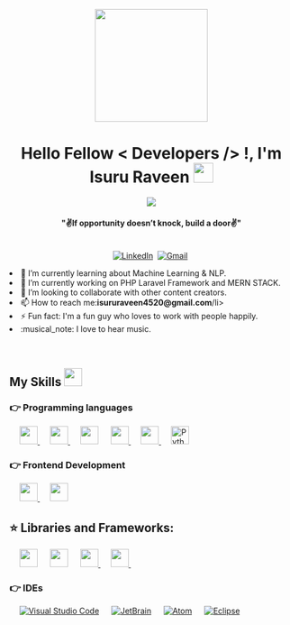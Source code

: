 <div align=center>
    <p align='center'>
    <img src="https://media.giphy.com/media/TEnXkcsHrP4YedChhA/giphy.gif" width="200" height="200" frameBorder="0" class="giphy-embed" allowFullScreen></img></p>
</div>
<div>
    <h1 align="center">Hello Fellow < Developers /> !, I'm Isuru Raveen <img src="https://media.giphy.com/media/hvRJCLFzcasrR4ia7z/giphy.gif" width="35"></h1>
    <p align="center">
        <a href="https://github.com/DenverCoder1/readme-typing-svg">
        <img src="https://readme-typing-svg.herokuapp.com?lines=Undergraduate+at+SLIIT;PHP+Laravel+Developer;Problem+Solver;Team+Player&center=true&width=500&height=50"></a>
    </p>
    <div align=center>
        <p align='center'><h4 align="center"><b>"✌️If opportunity doesn’t knock, build a door✌️"</b></h4>
        </p>
    </div>
    <p align="center">
        <br>
        <a href="https://www.linkedin.com/in/isuru-raveen-7421541b8/"><img src="https://img.shields.io/badge/linkedin-%230077B5.svg?&style=for-the-badge&logo=linkedin&logoColor=white"     alt="LinkedIn"/></a>&nbsp;
        <a href="mailto:isururaveen4520@gmail.com?subject=Hola%20Sumanth"><img src="https://img.shields.io/badge/gmail-%23D14836.svg?&style=for-the-badge&logo=gmail&logoColor=white" alt="Gmail"/></a>&nbsp;
    </p>

<p>
    <li>🌱 I’m currently learning about Machine Learning & NLP.</li>
    <li>🔭 I’m currently working on PHP Laravel Framework and MERN STACK.</li>
    <li>👯 I’m looking to collaborate with other content creators.</li>
    <li>📫 How to reach me:<b>isururaveen4520@gmail.com</b>/li>
    <li>⚡ Fun fact: I'm a fun guy who loves to work with people happily.</li>
    <li>:musical_note: I love to hear music.</li>
  </p>  
<br/>

## My Skills <img src = "https://media2.giphy.com/media/QssGEmpkyEOhBCb7e1/giphy.gif?cid=ecf05e47a0n3gi1bfqntqmob8g9aid1oyj2wr3ds3mg700bl&rid=giphy.gif" width = 32px> </h2>

### 👉 Programming languages
  &emsp; 
  <a href="#"> <img width ='32px' src ='https://raw.githubusercontent.com/rahulbanerjee26/githubAboutMeGenerator/main/icons/php.svg'> </a>
  &emsp;
  <a href="#"> <img width ='32px' src ='https://raw.githubusercontent.com/rahulbanerjee26/githubAboutMeGenerator/main/icons/java.svg'> </a>
  &emsp;
  <a href="#"> <img width ='32px' src ='https://raw.githubusercontent.com/rahulbanerjee26/githubAboutMeGenerator/main/icons/c.svg'></a>
  &emsp;
  <a href="#"> <img width ='32px' src ='https://raw.githubusercontent.com/rahulbanerjee26/githubAboutMeGenerator/main/icons/cpp.svg'> </a>
  &emsp;
  <a href="#"> <img width ='32px' src ='https://raw.githubusercontent.com/rahulbanerjee26/githubAboutMeGenerator/main/icons/javascript.svg'> </a>
  &emsp;
  <a href="#"><img img width ='32px' alt="Python" src="https://raw.githubusercontent.com/rahulbanerjee26/githubAboutMeGenerator/main/icons/python.svg"></a>

### 👉 Frontend Development
<p>
  &emsp; 
  <a href="#"> <img width ='32px' src ='https://raw.githubusercontent.com/rahulbanerjee26/githubAboutMeGenerator/main/icons/html.svg'> </a>
  &emsp;
  <a href="#"> <img width ='32px' src ='https://raw.githubusercontent.com/rahulbanerjee26/githubAboutMeGenerator/main/icons/css.svg'> </a>
</p>

## ⭐️ Libraries and Frameworks:
  &emsp;
    <a href="#"><img width ='32px' src="https://raw.githubusercontent.com/rahulbanerjee26/githubAboutMeGenerator/main/icons/laravel.svg"></a>
  &emsp;
    <a href="#"><img width ='32px' src="https://raw.githubusercontent.com/rahulbanerjee26/githubAboutMeGenerator/main/icons/bootstrap.svg"></a>
  &emsp;
    <a href="#"><img width ='32px' src ='https://raw.githubusercontent.com/rahulbanerjee26/githubAboutMeGenerator/main/icons/express.svg'> </a>
  &emsp;
    <a href="#"><img width ='32px' src ='https://raw.githubusercontent.com/rahulbanerjee26/githubAboutMeGenerator/main/icons/reactjs.svg'> </a>
  &emsp;
</p>

 ### 👉 IDEs
  &emsp;
    <a href="#"><img alt="Visual Studio Code" src="https://img.shields.io/badge/Visual%20Studio%20Code-0078d7.svg?style=plastic&logo=visual-studio-code&logoColor=white"></a>
  &emsp;
    <a href="#"><img alt="JetBrain" src="https://img.shields.io/badge/jetbrains-%23000000.svg?style=plastic&logo=jetbrains&logoColor=white" /></a>
  &emsp;
    <a href="#"><img alt="Atom" src="https://img.shields.io/badge/atom-%2366595C.svg?&style=plastic&logo=atom&logoColor=white" /></a>
  &emsp;
    <a href="#"><img alt="Eclipse" src="https://img.shields.io/badge/eclipse%20ide-%232C2255.svg?&style=plastic&logo=eclipse%20ide&logoColor=white" /></a>
<br/>
